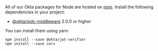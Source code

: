 All of our Okta packages for Node are hosted on [npm](https://www.npmjs.com/). Install the following dependencies in your project:

* [@okta/oidc-middleware](https://www.npmjs.com/package/@okta/oidc-middleware) 2.0.0 or higher

You can install them using yarn:

```
npm install --save @okta/jwt-verifier
npm install --save cors
```
